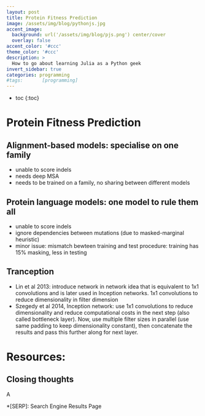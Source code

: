 ```yaml
---
layout: post
title: Protein Fitness Prediction
image: /assets/img/blog/pythonjs.jpg
accent_image: 
  background: url('/assets/img/blog/pjs.png') center/cover
  overlay: false
accent_color: '#ccc'
theme_color: '#ccc'
description: >
  How to go about learning Julia as a Python geek
invert_sidebar: true
categories: programming
#tags:       [programming]
---
```


* toc
{:toc}

# Protein Fitness Prediction

## Alignment-based models: specialise on one family

- unable to score indels
- needs deep MSA
- needs to be trained on a family, no sharing between different models

## Protein language models: one model to rule them all

- unable to score indels
- ignore dependencies between mutations (due to masked-marginal heuristic)
- minor issue: mismatch bewteen training and test procedure: training has 15% masking, less in testing 

## Tranception

- Lin et al 2013: introduce network in network idea that is equivalent to 1x1 convolutions and is later used in Inception networks. 1x1 convolutions to reduce dimensionality in filter dimension
- Szegedy et al 2014, Inception network: use 1x1 convolutions to reduce dimensionality and reduce computational costs in the next step (also called bottleneck layer). Now, use multiple filter sizes in parallel (use same padding to keep dimensionality constant), then concatenate the results and pass this further along for next layer.






# Resources:



## Closing thoughts

A

*[SERP]: Search Engine Results Page
